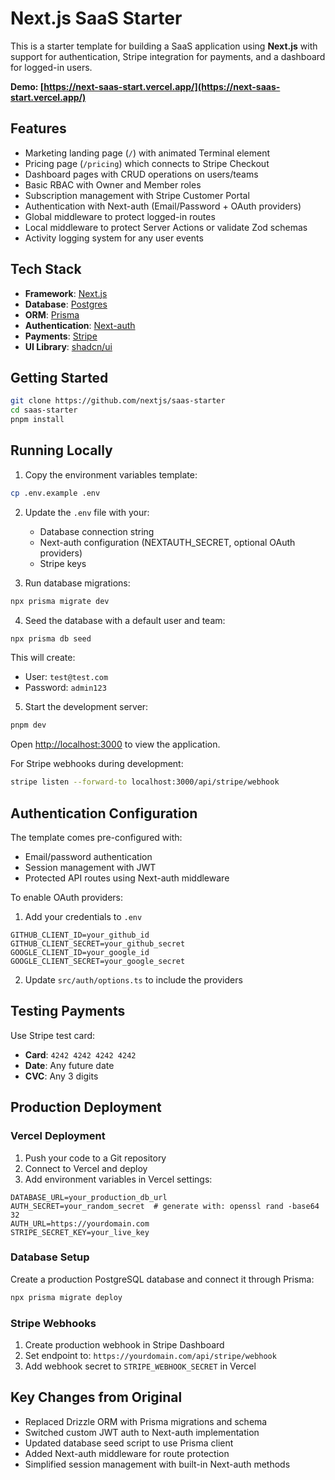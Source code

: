 
# Next.js SaaS Starter

This is a starter template for building a SaaS application using **Next.js** with support for authentication, Stripe integration for payments, and a dashboard for logged-in users.

**Demo: [https://next-saas-start.vercel.app/](https://next-saas-start.vercel.app/)**

## Features

- Marketing landing page (`/`) with animated Terminal element
- Pricing page (`/pricing`) which connects to Stripe Checkout
- Dashboard pages with CRUD operations on users/teams
- Basic RBAC with Owner and Member roles
- Subscription management with Stripe Customer Portal
- Authentication with Next-auth (Email/Password + OAuth providers)
- Global middleware to protect logged-in routes
- Local middleware to protect Server Actions or validate Zod schemas
- Activity logging system for any user events

## Tech Stack

- **Framework**: [Next.js](https://nextjs.org/)
- **Database**: [Postgres](https://www.postgresql.org/)
- **ORM**: [Prisma](https://www.prisma.io/)
- **Authentication**: [Next-auth](https://next-auth.js.org/)
- **Payments**: [Stripe](https://stripe.com/)
- **UI Library**: [shadcn/ui](https://ui.shadcn.com/)

## Getting Started

```bash
git clone https://github.com/nextjs/saas-starter
cd saas-starter
pnpm install
```

## Running Locally

1. Copy the environment variables template:
```bash
cp .env.example .env
```

2. Update the `.env` file with your:
   - Database connection string
   - Next-auth configuration (NEXTAUTH_SECRET, optional OAuth providers)
   - Stripe keys

3. Run database migrations:
```bash
npx prisma migrate dev
```

4. Seed the database with a default user and team:
```bash
npx prisma db seed
```

This will create:
- User: `test@test.com`
- Password: `admin123`

5. Start the development server:
```bash
pnpm dev
```

Open [http://localhost:3000](http://localhost:3000) to view the application.

For Stripe webhooks during development:
```bash
stripe listen --forward-to localhost:3000/api/stripe/webhook
```

## Authentication Configuration

The template comes pre-configured with:
- Email/password authentication
- Session management with JWT
- Protected API routes using Next-auth middleware

To enable OAuth providers:
1. Add your credentials to `.env`
```env
GITHUB_CLIENT_ID=your_github_id
GITHUB_CLIENT_SECRET=your_github_secret
GOOGLE_CLIENT_ID=your_google_id
GOOGLE_CLIENT_SECRET=your_google_secret
```
2. Update `src/auth/options.ts` to include the providers

## Testing Payments

Use Stripe test card:
- **Card**: `4242 4242 4242 4242`
- **Date**: Any future date
- **CVC**: Any 3 digits

## Production Deployment

### Vercel Deployment
1. Push your code to a Git repository
2. Connect to Vercel and deploy
3. Add environment variables in Vercel settings:
```env
DATABASE_URL=your_production_db_url
AUTH_SECRET=your_random_secret  # generate with: openssl rand -base64 32
AUTH_URL=https://yourdomain.com
STRIPE_SECRET_KEY=your_live_key
```

### Database Setup
Create a production PostgreSQL database and connect it through Prisma:
```bash
npx prisma migrate deploy
```

### Stripe Webhooks
1. Create production webhook in Stripe Dashboard
2. Set endpoint to: `https://yourdomain.com/api/stripe/webhook`
3. Add webhook secret to `STRIPE_WEBHOOK_SECRET` in Vercel

## Key Changes from Original
- Replaced Drizzle ORM with Prisma migrations and schema
- Switched custom JWT auth to Next-auth implementation
- Updated database seed script to use Prisma client
- Added Next-auth middleware for route protection
- Simplified session management with built-in Next-auth methods
 